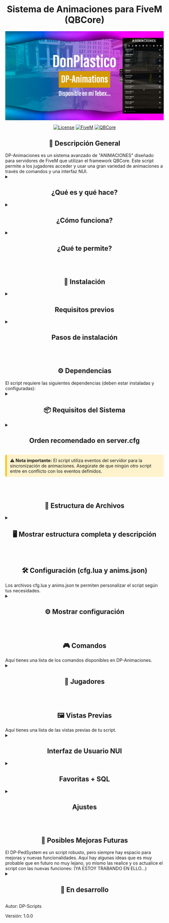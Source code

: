 ﻿<p align="center">
<h1 align="center">Sistema de Animaciones para FiveM (QBCore)</h1>

<img width="960" height="auto" align="center" alt="DP-Animations Logo" src="Images (Can Remove it if u want)/IMAGE.png" />

</p>

<div align="center">

[![License](https://img.shields.io/badge/License-MIT-blue.svg)](https://opensource.org/licenses/MIT)
[![FiveM](https://img.shields.io/badge/FiveM-Script-important)](https://fivem.net/)
[![QBCore](https://img.shields.io/badge/QBCore-Framework-success)](<[https://qbcore-framework.github.io/qb-docs/](https://github.com/qbcore-framework)>)

</div>

<h2 align="center"> 📝 Descripción General</h2>
DP-Animaciones es un sistema avanzado de "ANIMACIONES" diseñado para servidores de FiveM que utilizan el framework QBCore. Este script permite a los jugadores acceder y usar una gran variedad de animaciones a través de comandos y una interfaz NUI.

<details>
<summary><h2 align="center">¿Qué es y qué hace?</h2></summary>
- Permite a los jugadores ejecutar animaciones personalizadas.<br>
- Incluye un sistema de sincronización para animaciones entre jugadores.<br>
- Gestión de animaciones a través de una base de datos.<br>

</details>
<details>
<summary><h2 align="center">¿Cómo funciona?</h2></summary>
- Usa la interfaz NUI para mostrar un menú de animaciones.<br>
- Sincroniza las animaciones entre jugadores cercanos a través de eventos de servidor.<br>
- Las animaciones se pueden agregar fácilmente a través del archivo de configuración anims.json.<br>

</details>
<details>
<summary><h2 align="center">¿Qué te permite?</h2></summary>
✅ Acceso a una lista de animaciones personalizables.<br>
✅ Interfaz de usuario NUI para una mejor experiencia.<br>
✅ Sincronización de animaciones entre jugadores.<br>
✅ Persistencia de datos mediante Insert.sql y anims.json.<br>
✅ Configuración flexible de comandos y animaciones.<br>
✅ Notificaciones personalizables.<br>
✅ Guardar animaciones como favoritas.<br>

</details>
<br><br>
<h2 align="center"> 🚀 Instalación</h2>

<details>
<summary><h2 align="center">Requisitos previos</h2></summary>
- Servidor FiveM con QBCore instalado.<br>
- MySQL configurado (oxmysql).<br>

</details>
<details>
<summary><h2 align="center">Pasos de instalación</h2></summary>
1. **Descargar el script** desde el repositorio oficial.<br>
2. **Colocar la carpeta** en tu servidor con el nombre exacto `DP-Animations`.<br>
   - ⚠️ El nombre debe ser exactamente este para evitar problemas.<br>
3. **Configuración de la Base de Datos**.<br>
Abre el archivo Insert.sql.<br>
Copia y pega el contenido en tu base de datos MySQL y ejecútalo para crear la tabla de animaciones.
(Asegúrate de que tu servidor tenga acceso a la base de datos configurada para oxmysql.).<br>

</details>
<br><br>
<h2 align="center"> ⚙️ Dependencias</h2>
El script requiere las siguientes dependencias (deben estar instaladas y configuradas):
<details>
<summary><h2 align="center"> 📦 Requisitos del Sistema</h2></summary>

| Recurso                                                                          | Descripción                   | Enlace                                                    |
| -------------------------------------------------------------------------------- | ----------------------------- | --------------------------------------------------------- |
| <img src="https://placehold.co/20x20/555555/FFFFFF?text=Q" alt="QB"> qb-core     | Framework principal           | [🔗 GitHub](https://github.com/qbcore-framework/qb-core)  |
| <img src="https://placehold.co/20x20/555555/FFFFFF?text=O" alt="OX"> oxmysql     | Conexión MySQL avanzada       | [🔗 GitHub](https://github.com/overextended/oxmysql)      |

<div style="margin-top: 15px; background-color: #f8f9fa; padding: 10px; border-radius: 5px; border-left: 4px solid #6c757d;">
<strong> 💡 Nota:</strong> Todos los recursos deben estar en el <code>server.cfg</code> y cargarse antes de DP-Animations.
</div>

</details>
<details>
<summary><h2 align="center">Orden recomendado en server.cfg</h2></summary>
```cfg.<br>
   ensure oxmysql<br>
   ensure qb-core<br>
   ensure DP-Animaciones<br>
  
</details>
<div class="alert alert-warning" style="background-color: #fff3cd; border-left: 5px solid #ffc107; padding: 10px; margin: 15px 0; border-radius: 5px;">
 <strong> ⚠️ Nota importante:</strong>
   El script utiliza eventos del servidor para la sincronización de animaciones. Asegúrate de que ningún otro script entre en conflicto con los eventos definidos.
</div>

</details>
<br><br>
<h2 align="center"> 📂 Estructura de Archivos</h2>

<details>
<summary><h2 align="center"> 🖥️ Mostrar estructura completa y descripción</h2></summary>

DP-Animations/<br>
├── fxmanifest.lua<br>
├── anims.json<br>
├── cfg.lua<br>
├── cfg.lua<br>
├── Insert.sql<br>
├── README.md<br>
├── stream/<br>
│     └── Todos sus archivos de animaciones y props<br>
├── client/<br>
│     ├── functions.lua<br>
│     └── nui.lua<br>
│     └── request.lua<br>
├── html/<br>
│     ├── css/<br>
│     │    └── style.css<br>
│     ├── js/<br>
│     │    ├── modules/<br>
│     │    │     ├── fetch.js<br>
│     │    │     └── functions.js<br>
│     │    ├── listeners.js<br>
│     │    └── script.js<br>
│     └── ui.html<br>
└── server/<br>
    └── syncing.lua<br>

</div>

| Archivo                    | Función Principal                   | Dependencias      |
| -------------------------- | ----------------------------------- | ----------------- |
| **fxmanifest.lua**         | Configuración principal del recurso | qb-core, oxmysql |
| **clients/functions.lua**  | Funciones del lado del cliente para animaciones | qb-core |
| **clients/nui.lua**        | Lógica de la interfaz NUI del cliente | - |
| **clients/request.lua**    | Lógica para solicitar animaciones y datos | - |
| **servers/syncing.lua**    | Lógica del servidor para sincronizar animaciones | qb-core |
| **anims.json**             | Archivo de configuración de animaciones | - |
| **cfg.lua**                | Configuración principal del script | - |
| **Insert.sql**             | Archivo SQL para la configuración inicial de la DB | - |

> ** 💡 Datos Técnicos:** La estructura está optimizada para consumo mínimo de recursos (0.01ms) y máxima compatibilidad con QBCore.

</details>
<br><br>
<h2 align="center">🛠️ Configuración (cfg.lua y anims.json)</h2>
Los archivos cfg.lua y anims.json te permiten personalizar el script según tus necesidades.

<details>
<summary><h2 align="center">⚙️ Mostrar configuración</h2></summary>

<h3>anims.json</h3>
<img width="500" height="auto" alt="image" style="border-radius: 8px; box-shadow: 0 4px 8px rgba(0,0,0,0.1);" src="Images (Can Remove it if u want)/anims.png" />

<h3>cfg.lua</h3>
<img width="500" height="auto" alt="image" style="border-radius: 8px; box-shadow: 0 4px 8px rgba(0,0,0,0.1);" src="Images (Can Remove it if u want)/cfg.png" />

| Archivo           | Función Principal                                                                                                                                                                                                                           |
| ----------------- | ------------------------------------------------------------------------------------------------------------------------------------------------------------------------------------------------------------------------------------------- |
| **cfg.lua**   | Define las configuraciones principales del script, como los permisos, los comandos y las notificaciones. |
| **anims.json**      | Contiene todos los datos de las animaciones, sus nombres, diccionarios y banderas. Puedes editar este archivo para añadir, modificar o eliminar animaciones.                                                                                                                    |

</details>
<br><br>
<h2 align="center"> 🎮 Comandos</h2>
Aquí tienes una lista de los comandos disponibles en DP-Animaciones.

<details>
<summary><h2 align="center"> 👤 Jugadores</h2></summary>

| Comando   | Descripción              |
| --------- | ------------------------ |
| **/animaciones** | Menú de gestión de peds. |
| **/e** | Reproducir una animación por comando. |

</details>
<br><br>
<h2 align="center"> 🖼️ Vistas Previas</h2>
Aquí tienes una lista de las vistas previas de tu script.

<details>
<p align="center">
<summary><h2 align="center">Interfaz de Usuario NUI</h2></summary>

<img width="277" height="auto" alt="image" style="border-radius: 8px; box-shadow: 0 4px 8px rgba(0,0,0,0.1);" src="Images (Can Remove it if u want)/dances.png" />

<img width="277" height="auto" alt="image" style="border-radius: 8px; box-shadow: 0 4px 8px rgba(0,0,0,0.1);" src="Images (Can Remove it if u want)/scenes.png" />

</p>
</details>
<details>
<p align="center">
<summary><h2 align="center">Favoritas + SQL</h2></summary>

<img width="277" height="auto" alt="image" style="border-radius: 8px; box-shadow: 0 4px 8px rgba(0,0,0,0.1);" src="Images (Can Remove it if u want)/favorites.png" />

<img width="500" height="auto" alt="image" style="border-radius: 8px; box-shadow: 0 4px 8px rgba(0,0,0,0.1);" src="Images (Can Remove it if u want)/localhost.png" />

</p>
</details>
<details>
<p align="center">
<summary><h2 align="center">Ajustes</h2></summary>

<img width="277" height="auto" alt="image" style="border-radius: 8px; box-shadow: 0 4px 8px rgba(0,0,0,0.1);" src="Images (Can Remove it if u want)/ajustes.png" />

</p>
</details>
<br><br>
<h2 align="center"> 🔮 Posibles Mejoras Futuras</h2>
El DP-PedSystem es un script robusto, pero siempre hay espacio para mejoras y nuevas funcionalidades. Aquí hay algunas ideas que es muy probable que en futuro no muy lejano, yo mismo las realice y os actualice el script con las nuevas funciones: (YA ESTOY TRABANDO EN ELLO...)

<details>
<summary><h2 align="center">🚧 En desarrollo</h2></summary>

| IDEA                               | EXPLICACIÓN                                                                                                                                                                                                                  |
| ---------------------------------- | ---------------------------------------------------------------------------------------------------------------------------------------------------------------------------------------------------------------------------- |
| **Tienda de animaciónes**          | Integrar un sistema donde los jugadores puedan comprar nuevas animaciones con dinero. (Items/Moneda Custom/Moneda como cash-bank-black_money-crypto/Moneda real a traves de patreon/vips/donativos/paypal ETC...)            |
| **Eventos personalizados**         | Añadir eventos que permitan a otros scripts interactuar con el sistema de peds (ej. un script de trabajo que asigne automáticamente una ped de trabajo al iniciar sesión).                                                   |
| **Soporte multi-framework**        | Aunque actualmente está centrado en QBCore, se podría considerar la compatibilidad con otros frameworks como ESX. (En proceso. Pronto actualización con frameworks de QBCORE / ESX / OLD QBCORE / OLD ESX / VRP / QBOX / OX) |

</details>

Autor: DP-Scripts<br>

Versión: 1.0.0

